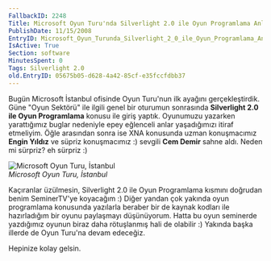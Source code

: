 ```yaml
---
FallbackID: 2248
Title: Microsoft Oyun Turu'nda Silverlight 2.0 ile Oyun Programlama Anlattım
PublishDate: 11/15/2008
EntryID: Microsoft_Oyun_Turunda_Silverlight_2_0_ile_Oyun_Programlama_Anlattim
IsActive: True
Section: software
MinutesSpent: 0
Tags: Silverlight 2.0
old.EntryID: 05675b05-d628-4a42-85cf-e35fccfdbb37
---
```

Bugün Microsoft İstanbul ofisinde Oyun Turu'nun ilk ayağını
gerçekleştirdik. Güne "Oyun Sektörü" ile ilgili genel bir oturumun
sonrasında **Silverlight 2.0 ile Oyun Programlama** konusu ile giriş
yaptık. Oyunumuzu yazarken yarattığımız buglar nedeniyle epey eğlenceli
anlar yaşadığımızı itiraf etmeliyim. Öğle arasından sonra ise XNA
konusunda uzman konuşmacımız **Engin Yıldız** ve süpriz konuşmacımız :)
sevgili **Cem Demir** sahne aldı. Neden mi sürpriz? eh sürpriz :)

![Microsoft Oyun Turu,
İstanbul](http://cdn.daron.yondem.com/assets/2248/15112008_1.jpg)\
*Microsoft Oyun Turu, İstanbul*

Kaçıranlar üzülmesin, Silverlight 2.0 ile Oyun Programlama kısmını
doğrudan benim SeminerTV'ye koyacağım :) Diğer yandan çok yakında oyun
programlama konusunda yazılarla beraber bir de kaynak kodları ile
hazırladığım bir oyunu paylaşmayı düşünüyorum. Hatta bu oyun seminerde
yazdığımız oyunun biraz daha rötuşlanmış hali de olabilir :) Yakında
başka illerde de Oyun Turu'na devam edeceğiz.

Hepinize kolay gelsin.


